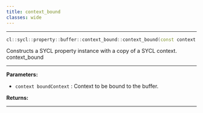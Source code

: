 ```yaml
---
title: context_bound
classes: wide
---
```



---

```cpp
cl::sycl::property::buffer::context_bound::context_bound(const context &boundContext)
```


Constructs a SYCL  property instance with a copy of a SYCL context. context_bound


---
**Parameters:**

 - `context boundContext`
: Context to be bound to the buffer. 

**Returns:** 

---
